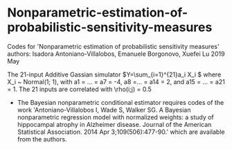 # Nonparametric-estimation-of-probabilistic-sensitivity-measures

Codes for 'Nonparametric estimation of probabilistic sensitivity measures'
authors: Isadora Antoniano-Villalobos, Emanuele Borgonovo, Xuefei Lu
2019 May


The 21-input Additive Gassian simulator
                   $Y=\sum_{i=1}^{21}a_i X_i $
where X_i ~ Normal(1; 1), with a1 = ... = a7 = -4, a8 =... = a14 = 2, and 
a15 = ... = a21 = 1. The 21 inputs are correlated with \rho(i;j) = 0.5

* The Bayesian nonparametric conditional estimator requires codes of the work
'Antoniano-Villalobos I, Wade S, Walker SG. A Bayesian nonparametric regression model with normalized weights: a study of hippocampal atrophy in Alzheimer disease. Journal of the American Statistical Association. 2014 Apr 3;109(506):477-90.'
which are available from the authors.

